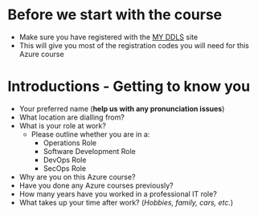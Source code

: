 # Before we start with the course
- Make sure you have registered with the [MY DDLS](https://my.ddls.com.au/) site
- This will give you most of the registration codes you will need for this Azure course

# Introductions - Getting to know you
- Your preferred name (**help us with any pronunciation issues**)
- What location are dialling from?
- What is your role at work?  
  - Please outline whether you are in a:
    - Operations Role
    - Software Development Role
    - DevOps Role
    - SecOps Role
- Why are you on this Azure course?
- Have you done any Azure courses previously?
- How many years have you worked in a professional IT role?
- What takes up your time after work? (*Hobbies, family, cars, etc.*) 

